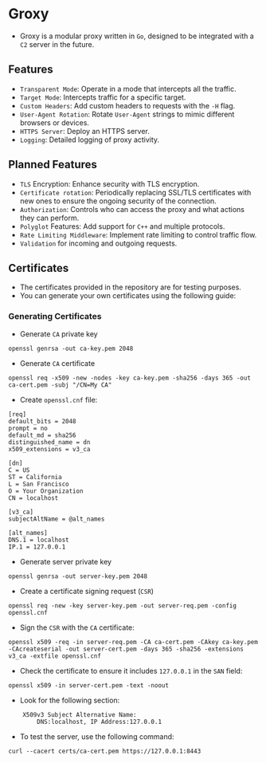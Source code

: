 # Groxy
- Groxy is a modular proxy written in `Go`, designed to be integrated with a `C2` server in the future.
## Features

- `Transparent Mode`: Operate in a mode that intercepts all the traffic.
- `Target Mode`: Intercepts traffic for a specific target.
- `Custom Headers`: Add custom headers to requests with the `-H` flag.
- `User-Agent Rotation`: Rotate `User-Agent` strings to mimic different browsers or devices.
- `HTTPS Server`: Deploy an HTTPS server.
- `Logging`: Detailed logging of proxy activity.

## Planned Features

- `TLS` Encryption: Enhance security with TLS encryption.
- `Certificate rotation`: Periodically replacing SSL/TLS certificates with new ones to ensure the ongoing security of the connection.
- `Authorization`: Controls who can access the proxy and what actions they can perform.
- `Polyglot` Features: Add support for `C++` and multiple protocols.
- `Rate Limiting Middleware`: Implement rate limiting to control traffic flow.
- `Validation` for incoming and outgoing requests.

## Certificates
- The certificates provided in the repository are for testing purposes.
- You can generate your own certificates using the following guide:
### Generating Certificates
- Generate `CA` private key
```
openssl genrsa -out ca-key.pem 2048
```
- Generate `CA` certificate
```
openssl req -x509 -new -nodes -key ca-key.pem -sha256 -days 365 -out ca-cert.pem -subj "/CN=My CA"
```
- Create `openssl.cnf` file:
```
[req]
default_bits = 2048
prompt = no
default_md = sha256
distinguished_name = dn
x509_extensions = v3_ca

[dn]
C = US
ST = California
L = San Francisco
O = Your Organization
CN = localhost

[v3_ca]
subjectAltName = @alt_names

[alt_names]
DNS.1 = localhost
IP.1 = 127.0.0.1
```
- Generate server private key
```
openssl genrsa -out server-key.pem 2048
```
- Create a certificate signing request (`CSR`)
```
openssl req -new -key server-key.pem -out server-req.pem -config openssl.cnf
```
- Sign the `CSR` with the `CA` certificate:
```
openssl x509 -req -in server-req.pem -CA ca-cert.pem -CAkey ca-key.pem -CAcreateserial -out server-cert.pem -days 365 -sha256 -extensions v3_ca -extfile openssl.cnf
```
- Check the certificate to ensure it includes `127.0.0.1` in the `SAN` field:
```
openssl x509 -in server-cert.pem -text -noout
```
- Look for the following section:
```
    X509v3 Subject Alternative Name:
        DNS:localhost, IP Address:127.0.0.1
```
- To test the server, use the following command:
```
curl --cacert certs/ca-cert.pem https://127.0.0.1:8443
```